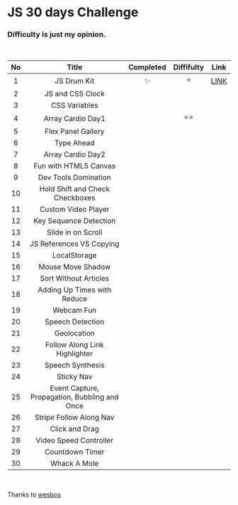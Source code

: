 # JS 30 days Challenge

### Difficulty is just my opinion.

<br>

| No  |                     Title                     | Completed | Diffifulty |         Link         |
| :-: | :-------------------------------------------: | :-------: | :--------: | :------------------: |
|  1  |                  JS Drum Kit                  |    ✨     |    ⭐️     | [LINK](/01-drum-kit) |
|  2  |               JS and CSS Clock                |           |            |                      |
|  3  |                 CSS Variables                 |           |            |                      |
|  4  |               Array Cardio Day1               |           |   ⭐️⭐️   |                      |
|  5  |              Flex Panel Gallery               |           |            |                      |
|  6  |                  Type Ahead                   |           |            |                      |
|  7  |               Array Cardio Day2               |           |            |                      |
|  8  |             Fun with HTML5 Canvas             |           |            |                      |
|  9  |             Dev Tools Domination              |           |            |                      |
| 10  |        Hold Shift and Check Checkboxes        |           |            |                      |
| 11  |              Custom Video Player              |           |            |                      |
| 12  |            Key Sequence Detection             |           |            |                      |
| 13  |              Slide in on Scroll               |           |            |                      |
| 14  |           JS References VS Copying            |           |            |                      |
| 15  |                 LocalStorage                  |           |            |                      |
| 16  |               Mouse Move Shadow               |           |            |                      |
| 17  |             Sort Without Articles             |           |            |                      |
| 18  |          Adding Up Times with Reduce          |           |            |                      |
| 19  |                  Webcam Fun                   |           |            |                      |
| 20  |               Speech Detection                |           |            |                      |
| 21  |                  Geolocation                  |           |            |                      |
| 22  |         Follow Along Link Highlighter         |           |            |                      |
| 23  |               Speech Synthesis                |           |            |                      |
| 24  |                  Sticky Nav                   |           |            |                      |
| 25  | Event Capture, Propagation, Bubbling and Once |           |            |                      |
| 26  |            Stripe Follow Along Nav            |           |            |                      |
| 27  |                Click and Drag                 |           |            |                      |
| 28  |            Video Speed Controller             |           |            |                      |
| 29  |                Countdown Timer                |           |            |                      |
| 30  |                 Whack A Mole                  |           |            |                      |

<br>

Thanks to [wesbos](https://github.com/wesbos/JavaScript30)
